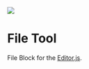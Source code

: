 ![](https://badgen.net/badge/Editor.js/v2.0/blue)

# File Tool

File Block for the [Editor.js](https://editorjs.io).
